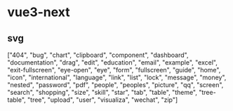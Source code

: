 
# vue3-next

## svg

["404", "bug", "chart", "clipboard", "component", "dashboard", "documentation", "drag", "edit", "education", "email", "example", "excel", "exit-fullscreen", "eye-open", "eye", "form", "fullscreen", "guide", "home", "icon", "international", "language", "link", "list", "lock", "message", "money", "nested", "password", "pdf", "people", "peoples", "picture", "qq", "screen", "search", "shopping", "size", "skill", "star", "tab", "table", "theme", "tree-table", "tree", "upload", "user", "visualiza", "wechat", "zip"]